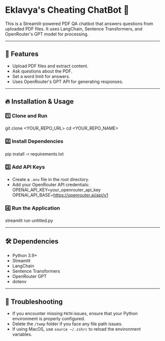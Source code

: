 
# Eklavya's Cheating ChatBot 🦾

This is a Streamlit-powered PDF QA chatbot that answers questions from uploaded PDF files. It uses LangChain, Sentence Transformers, and OpenRouter's GPT model for processing.

---

## 🚀 **Features**
- Upload PDF files and extract content.
- Ask questions about the PDF.
- Set a word limit for answers.
- Uses OpenRouter's GPT API for generating responses.
  
---

## 🔥 **Installation & Usage**

### 1️⃣ **Clone and Run**
git clone <YOUR_REPO_URL>
cd <YOUR_REPO_NAME>

### 2️⃣ **Install Dependencies**
pip install -r requirements.txt

### 3️⃣ **Add API Keys**
- Create a `.env` file in the root directory.
- Add your OpenRouter API credentials:
OPENAI_API_KEY=your_openrouter_api_key
OPENAI_API_BASE=https://openrouter.ai/api/v1

### 4️⃣ **Run the Application**
streamlit run untitled.py

---

## 🛠️ **Dependencies**
- Python 3.9+
- Streamlit
- LangChain
- Sentence Transformers
- OpenRouter GPT
- dotenv

---

## 🐞 **Troubleshooting**
- If you encounter missing `PATH` issues, ensure that your Python environment is properly configured.
- Delete the `/temp` folder if you face any file path issues.
- If using MacOS, use `source ~/.zshrc` to reload the environment variables.
